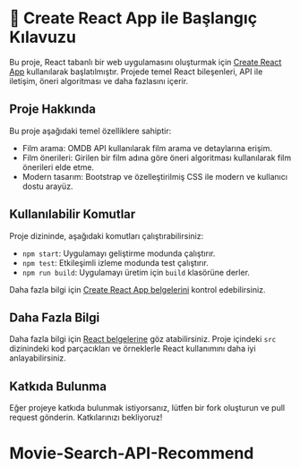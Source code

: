 # 🚀 Create React App ile Başlangıç Kılavuzu

Bu proje, React tabanlı bir web uygulamasını oluşturmak için [Create React App](https://github.com/facebook/create-react-app) kullanılarak başlatılmıştır. Projede temel React bileşenleri, API ile iletişim, öneri algoritması ve daha fazlasını içerir.

## Proje Hakkında

Bu proje aşağıdaki temel özelliklere sahiptir:

- Film arama: OMDB API kullanılarak film arama ve detaylarına erişim.
- Film önerileri: Girilen bir film adına göre öneri algoritması kullanılarak film önerileri elde etme.
- Modern tasarım: Bootstrap ve özelleştirilmiş CSS ile modern ve kullanıcı dostu arayüz.

## Kullanılabilir Komutlar

Proje dizininde, aşağıdaki komutları çalıştırabilirsiniz:

- `npm start`: Uygulamayı geliştirme modunda çalıştırır.
- `npm test`: Etkileşimli izleme modunda test çalıştırır.
- `npm run build`: Uygulamayı üretim için `build` klasörüne derler.

Daha fazla bilgi için [Create React App belgelerini](https://facebook.github.io/create-react-app/docs/getting-started) kontrol edebilirsiniz.

## Daha Fazla Bilgi

Daha fazla bilgi için [React belgelerine](https://reactjs.org/) göz atabilirsiniz. Proje içindeki `src` dizinindeki kod parçacıkları ve örneklerle React kullanımını daha iyi anlayabilirsiniz.

## Katkıda Bulunma

Eğer projeye katkıda bulunmak istiyorsanız, lütfen bir fork oluşturun ve pull request gönderin. Katkılarınızı bekliyoruz!
# Movie-Search-API-Recommend
